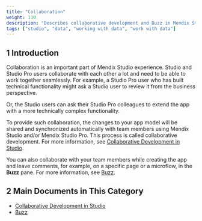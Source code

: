 ```yaml
---
title: "Collaboration"
weight: 110
description: "Describes collaborative development and Buzz in Mendix Studio."
tags: ["studio", "data", "working with data", "work with data"]
---
```


## 1 Introduction 

Collaboration is an important part of Mendix Studio experience. Studio and Studio Pro users collaborate with each other a lot and need to be able to work together seamlessly. For example, a Studio Pro user who has built technical functionality might ask a Studio user to review it from the business perspective.

Or, the Studio users can ask their Studio Pro colleagues to extend the app with a more technically complex functionality. 

To provide such collaboration, the changes to your app model will be shared and synchronized automatically with team members using Mendix Studio and/or Mendix Studio Pro. This process is called collaborative development. For more information, see [Collaborative Development in Studio](collaborative-development).

You can also collaborate with your team members while creating the app and leave comments, for example, on a specific page or a microflow, in the **Buzz** pane. For more information, see [Buzz](collaboration-buzz).  

## 2 Main Documents in This Category

* [Collaborative Development in Studio](collaborative-development)
* [Buzz](collaboration-buzz)
